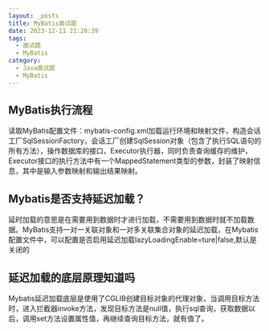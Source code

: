 ```yaml
---
layout: _posts
title: MyBatis面试题
date: 2023-12-11 21:28:39
tags:
  - 面试题
  - MyBatis
category: 
  - Java面试题
  - MyBatis
---
```

## MyBatis执行流程
读取MyBatis配置文件：mybatis-config.xml加载运行环境和映射文件，构造会话工厂SqlSessionFactory，会话工厂创建SqlSession对象（包含了执行SQL语句的所有方法），操作数据库的接口，Executor执行器，同时负责查询缓存的维护，Executor接口的执行方法中有一个MappedStatement类型的参数，封装了映射信息，其中是输入参数映射和输出结果映射。

## Mybatis是否支持延迟加载？
延时加载的意思是在需要用到数据时才进行加载，不需要用到数据时就不加载数据。MyBatis支持一对一关联对象和一对多关联集合对象的延迟加载，在Mybatis配置文件中，可以配置是否启用延迟加载lazyLoadingEnable=ture|false,默认是关闭的

## 延迟加载的底层原理知道吗
Mybatis延迟加载底层是使用了CGLIB创建目标对象的代理对象，当调用目标方法时，进入拦截器invoke方法，发现目标方法是null值，执行sql查询，获取数据以后，调用set方法设置属性值，再继续查询目标方法，就有值了。
